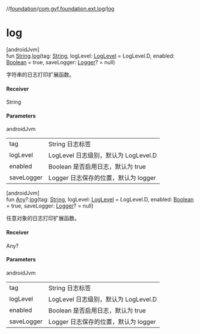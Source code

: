 //[foundation](../../index.md)/[com.gyf.foundation.ext.log](index.md)/[log](log.md)

# log

[androidJvm]\
fun [String](https://kotlinlang.org/api/core/kotlin-stdlib/kotlin/-string/index.html).[log](log.md)(tag: [String](https://kotlinlang.org/api/core/kotlin-stdlib/kotlin/-string/index.html), logLevel: [LogLevel](-log-level/index.md) = LogLevel.D, enabled: [Boolean](https://kotlinlang.org/api/core/kotlin-stdlib/kotlin/-boolean/index.html) = true, saveLogger: [Logger](-logger/index.md)? = null)

字符串的日志打印扩展函数。

#### Receiver

String

#### Parameters

androidJvm

| | |
|---|---|
| tag | String 日志标签 |
| logLevel | LogLevel 日志级别，默认为 LogLevel.D |
| enabled | Boolean 是否启用日志，默认为 true |
| saveLogger | Logger 日志保存的位置，默认为 logger |

[androidJvm]\
fun [Any](https://kotlinlang.org/api/core/kotlin-stdlib/kotlin/-any/index.html)?.[log](log.md)(tag: [String](https://kotlinlang.org/api/core/kotlin-stdlib/kotlin/-string/index.html), logLevel: [LogLevel](-log-level/index.md) = LogLevel.D, enabled: [Boolean](https://kotlinlang.org/api/core/kotlin-stdlib/kotlin/-boolean/index.html) = true, saveLogger: [Logger](-logger/index.md)? = null)

任意对象的日志打印扩展函数。

#### Receiver

Any?

#### Parameters

androidJvm

| | |
|---|---|
| tag | String 日志标签 |
| logLevel | LogLevel 日志级别，默认为 LogLevel.D |
| enabled | Boolean 是否启用日志，默认为 true |
| saveLogger | Logger 日志保存的位置，默认为 logger |